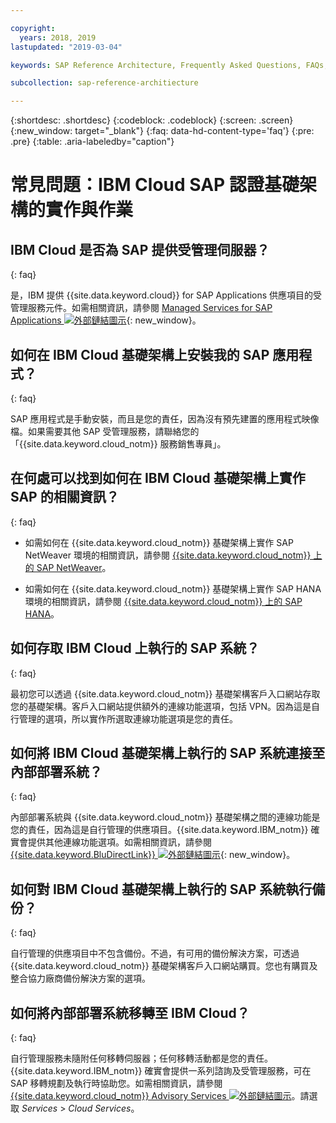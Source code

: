 ```yaml
---

copyright:
  years: 2018, 2019
lastupdated: "2019-03-04"

keywords: SAP Reference Architecture, Frequently Asked Questions, FAQs, {{site.data.keyword.cloud_notm}} SAP-Certified Infrastructure implementation and operations

subcollection: sap-reference-architiecture

---
```


{:shortdesc: .shortdesc}
{:codeblock: .codeblock}
{:screen: .screen}
{:new_window: target="_blank"}
{:faq: data-hd-content-type='faq'}
{:pre: .pre}
{:table: .aria-labeledby="caption"}

# 常見問題：IBM Cloud SAP 認證基礎架構的實作與作業

## IBM Cloud 是否為 SAP 提供受管理伺服器？
{: faq}

是，IBM 提供 {{site.data.keyword.cloud}} for SAP Applications 供應項目的受管理服務元件。如需相關資訊，請參閱 [Managed Services for SAP Applications ![外部鏈結圖示](../../icons/launch-glyph.svg "外部鏈結圖示")](https://www.ibm.com/cloud/sap/managed){: new_window}。

## 如何在 IBM Cloud 基礎架構上安裝我的 SAP 應用程式？
{: faq}

SAP 應用程式是手動安裝，而且是您的責任，因為沒有預先建置的應用程式映像檔。如果需要其他 SAP 受管理服務，請聯絡您的「{{site.data.keyword.cloud_notm}} 服務銷售專員」。

## 在何處可以找到如何在 IBM Cloud 基礎架構上實作 SAP 的相關資訊？
{: faq}

  * 如需如何在 {{site.data.keyword.cloud_notm}} 基礎架構上實作 SAP NetWeaver 環境的相關資訊，請參閱 [{{site.data.keyword.cloud_notm}} 上的 SAP NetWeaver](/docs/infrastructure/sap-netweaver?topic=sap-netweaver-getting-started#getting-started)。

  * 如需如何在 {{site.data.keyword.cloud_notm}} 基礎架構上實作 SAP HANA 環境的相關資訊，請參閱 [{{site.data.keyword.cloud_notm}} 上的 SAP HANA](/docs/infrastructure/sap-hana?topic=sap-hana-getting-started#getting-started)。

## 如何存取 IBM Cloud 上執行的 SAP 系統？
{: faq}

最初您可以透過 {{site.data.keyword.cloud_notm}} 基礎架構客戶入口網站存取您的基礎架構。客戶入口網站提供額外的連線功能選項，包括 VPN。因為這是自行管理的選項，所以實作所選取連線功能選項是您的責任。

## 如何將 IBM Cloud 基礎架構上執行的 SAP 系統連接至內部部署系統？
{: faq}

內部部署系統與 {{site.data.keyword.cloud_notm}} 基礎架構之間的連線功能是您的責任，因為這是自行管理的供應項目。{{site.data.keyword.IBM_notm}} 確實會提供其他連線功能選項。如需相關資訊，請參閱 [{{site.data.keyword.BluDirectLink}} ![外部鏈結圖示](../../icons/launch-glyph.svg "外部鏈結圖示")](https://www.ibm.com/cloud/direct-link){: new_window}。

## 如何對 IBM Cloud 基礎架構上執行的 SAP 系統執行備份？
{: faq}

自行管理的供應項目中不包含備份。不過，有可用的備份解決方案，可透過 {{site.data.keyword.cloud_notm}} 基礎架構客戶入口網站購買。您也有購買及整合協力廠商備份解決方案的選項。

## 如何將內部部署系統移轉至 IBM Cloud？
{: faq}

自行管理服務未隨附任何移轉伺服器；任何移轉活動都是您的責任。{{site.data.keyword.IBM_notm}} 確實會提供一系列諮詢及受管理服務，可在 SAP 移轉規劃及執行時協助您。如需相關資訊，請參閱 [{{site.data.keyword.cloud_notm}} Advisory Services ![外部鏈結圖示](../../icons/launch-glyph.svg "外部鏈結圖示")](https://ibm.com/us-en/marketplace/cloud-consulting-services)。請選取 *Services* > *Cloud Services*。
